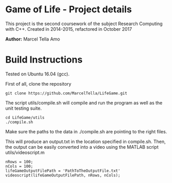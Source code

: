 # Game of Life - Project details
This project is the second coursework of the subject Research Computing with C++. Created in 2014-2015, refactored in October 2017

**Author:** Marcel Tella Amo

Build Instructions
==================

Tested on Ubuntu 16.04 (gcc).

First of all, clone the repository
```
git clone https://github.com/MarcelTella/LifeGame.git
```

The script utils/compile.sh will compile and run the program as well as the unit testing suite.
```
cd LifeGame/utils
./compile.sh
```
Make sure the paths to the data in ./compile.sh are pointing to the right files.

This will produce an output.txt in the location specified in compile.sh. Then, the output can be easily converted into a video using the MATLAB script utils/videoscript.m
```
nRows = 100;
nCols = 100;
lifeGameOutputFilePath = 'PathToTheOutputFile.txt'
videoscript(lifeGameOutputFilePath, nRows, nCols);
```
